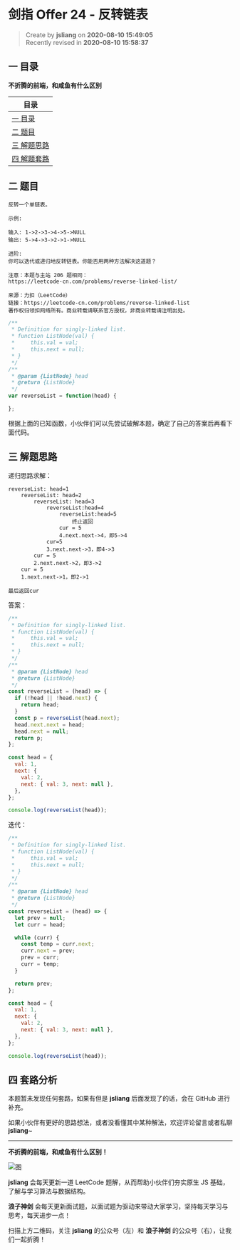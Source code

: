 剑指 Offer 24 - 反转链表
===

> Create by **jsliang** on **2020-08-10 15:49:05**  
> Recently revised in **2020-08-10 15:58:37**

## 一 目录

**不折腾的前端，和咸鱼有什么区别**

| 目录 |
| --- |
| [一 目录](#chapter-one) |
| [二 题目](#chapter-two) |
| [三 解题思路](#chapter-three) |
| [四 解题套路](#chapter-four) |

## 二 题目



```
反转一个单链表。

示例:

输入: 1->2->3->4->5->NULL
输出: 5->4->3->2->1->NULL

进阶:
你可以迭代或递归地反转链表。你能否用两种方法解决这道题？

注意：本题与主站 206 题相同：
https://leetcode-cn.com/problems/reverse-linked-list/

来源：力扣（LeetCode）
链接：https://leetcode-cn.com/problems/reverse-linked-list
著作权归领扣网络所有。商业转载请联系官方授权，非商业转载请注明出处。
```

```js
/**
 * Definition for singly-linked list.
 * function ListNode(val) {
 *     this.val = val;
 *     this.next = null;
 * }
 */
/**
 * @param {ListNode} head
 * @return {ListNode}
 */
var reverseList = function(head) {

};
```

根据上面的已知函数，小伙伴们可以先尝试破解本题，确定了自己的答案后再看下面代码。

## 三 解题思路



递归思路求解：

```
reverseList: head=1
    reverseList: head=2
	    reverseList: head=3
		    reverseList:head=4
			    reverseList:head=5 
					终止返回
				cur = 5
				4.next.next->4，即5->4
			cur=5
			3.next.next->3，即4->3
		cur = 5
		2.next.next->2，即3->2
	cur = 5
	1.next.next->1，即2->1
	
最后返回cur
```

答案：

```js
/**
 * Definition for singly-linked list.
 * function ListNode(val) {
 *     this.val = val;
 *     this.next = null;
 * }
 */
/**
 * @param {ListNode} head
 * @return {ListNode}
 */
const reverseList = (head) => {
  if (!head || !head.next) {
    return head;
  }
  const p = reverseList(head.next);
  head.next.next = head;
  head.next = null;
  return p;
};

const head = {
  val: 1,
  next: {
    val: 2,
    next: { val: 3, next: null },
  },
};

console.log(reverseList(head));
```

迭代：

```js
/**
 * Definition for singly-linked list.
 * function ListNode(val) {
 *     this.val = val;
 *     this.next = null;
 * }
 */
/**
 * @param {ListNode} head
 * @return {ListNode}
 */
const reverseList = (head) => {
  let prev = null;
  let curr = head;

  while (curr) {
    const temp = curr.next;
    curr.next = prev;
    prev = curr;
    curr = temp;
  }

  return prev;
};

const head = {
  val: 1,
  next: {
    val: 2,
    next: { val: 3, next: null },
  },
};

console.log(reverseList(head));
```

## 四 套路分析



本题暂未发现任何套路，如果有但是 **jsliang** 后面发现了的话，会在 GitHub 进行补充。

如果小伙伴有更好的思路想法，或者没看懂其中某种解法，欢迎评论留言或者私聊 **jsliang**~

---

**不折腾的前端，和咸鱼有什么区别！**

![图](https://github.com/LiangJunrong/document-library/blob/master/public-repertory/img/z-index-small.png?raw=true)

**jsliang** 会每天更新一道 LeetCode 题解，从而帮助小伙伴们夯实原生 JS 基础，了解与学习算法与数据结构。

**浪子神剑** 会每天更新面试题，以面试题为驱动来带动大家学习，坚持每天学习与思考，每天进步一点！

扫描上方二维码，关注 **jsliang** 的公众号（左）和 **浪子神剑** 的公众号（右），让我们一起折腾！

